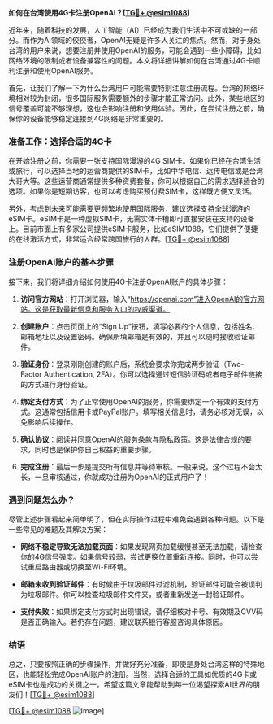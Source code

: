 **如何在台湾使用4G卡注册OpenAI？[[TG💪+ @esim1088](https://t.me/s/esim1088)]**

近年来，随着科技的发展，人工智能（AI）已经成为我们生活中不可或缺的一部分。而作为AI领域的佼佼者，OpenAI无疑是许多人关注的焦点。然而，对于身处台湾的用户来说，想要注册并使用OpenAI的服务，可能会遇到一些小障碍，比如网络环境的限制或者设备兼容性的问题。本文将详细讲解如何在台湾通过4G卡顺利注册和使用OpenAI服务。

首先，让我们了解一下为什么台湾用户可能需要特别注意注册流程。台湾的网络环境相对较为封闭，很多国际服务需要额外的步骤才能正常访问。此外，某些地区的信号覆盖可能不够理想，这也会影响注册和使用体验。因此，在尝试注册之前，确保你的设备能够稳定连接到4G网络是非常重要的。

### 准备工作：选择合适的4G卡

在开始注册之前，你需要一张支持国际漫游的4G SIM卡。如果你已经在台湾生活或旅行，可以选择当地的运营商提供的SIM卡，比如中华电信、远传电信或是台湾大哥大等。这些运营商通常提供多种资费套餐，你可以根据自己的需求选择适合的选项。如果你是短期访客，也可以考虑购买预付费SIM卡，这样既方便又灵活。

另外，考虑到未来可能需要更频繁地使用国际服务，建议选择支持全球漫游的eSIM卡。eSIM卡是一种虚拟SIM卡，无需实体卡槽即可直接安装在支持的设备上。目前市面上有多家公司提供eSIM卡服务，比如eSIM1088，它们提供了便捷的在线激活方式，非常适合经常跨国旅行的人群。[[TG💪+ @esim1088](https://t.me/s/esim1088)]

### 注册OpenAI账户的基本步骤

接下来，我们将详细介绍如何使用4G卡注册OpenAI账户的具体步骤：

1. **访问官方网站**：打开浏览器，输入“https://openai.com”进入OpenAI的官方网站。这是获取最新信息和服务入口的权威渠道。

2. **创建账户**：点击页面上的“Sign Up”按钮，填写必要的个人信息，包括姓名、邮箱地址以及设置密码。确保所填邮箱是有效的，并且可以随时接收验证邮件。

3. **验证身份**：登录刚刚创建的账户后，系统会要求你完成两步验证（Two-Factor Authentication, 2FA）。你可以选择通过短信验证码或者电子邮件链接的方式进行身份验证。

4. **绑定支付方式**：为了正常使用OpenAI的服务，你需要绑定一个有效的支付方式。这通常包括信用卡或PayPal账户。填写相关信息时，请务必核对无误，以免影响后续操作。

5. **确认协议**：阅读并同意OpenAI的服务条款与隐私政策。这是法律合规的要求，同时也是保护你自己权益的重要步骤。

6. **完成注册**：最后一步是提交所有信息并等待审核。一般来说，这个过程不会太长，一旦审核通过，你就成功注册为OpenAI的正式用户了！

### 遇到问题怎么办？

尽管上述步骤看起来简单明了，但在实际操作过程中难免会遇到各种问题。以下是一些常见的难题及其解决方案：

- **网络不稳定导致无法加载页面**：如果发现网页加载缓慢甚至无法加载，请检查你的4G信号强度。如果信号较弱，尝试更换位置重新连接。同时，也可以尝试重启路由器或切换至Wi-Fi环境。

- **邮箱未收到验证邮件**：有时候由于垃圾邮件过滤机制，验证邮件可能会被误判为垃圾邮件。你可以检查垃圾邮件文件夹，或者重新发送一封验证邮件。

- **支付失败**：如果绑定支付方式时出现错误，请仔细核对卡号、有效期及CVV码是否正确输入。若仍存在问题，建议联系银行客服咨询具体原因。

### 结语

总之，只要按照正确的步骤操作，并做好充分准备，即使是身处台湾这样的特殊地区，也能轻松完成OpenAI账户的注册。当然，选择合适的工具如优质的4G卡或eSIM卡也是成功的关键之一。希望这篇文章能帮助到每一位渴望探索AI世界的朋友们！[[TG💪+ @esim1088](https://t.me/s/esim1088)] 

[[TG💪+ @esim1088](https://t.me/s/esim1088) ![Image](https://i.postimg.cc/4NQfJmqS/Snipaste-2025-05-13-00-14-12.png)]